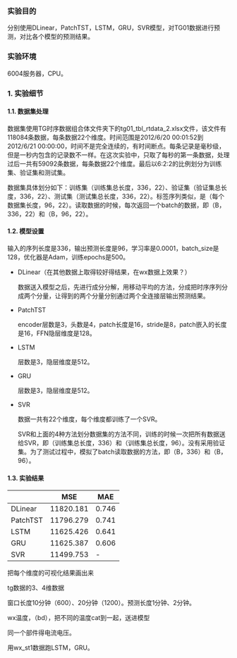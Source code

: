 ### 实验目的

分别使用DLinear，PatchTST，LSTM，GRU，SVR模型，对TG01数据进行预测，对比各个模型的预测结果。

### 实验环境

6004服务器，CPU。

### 1. 实验细节

#### 1.1. 数据集处理

数据集使用TG时序数据组合体文件夹下的tg01_tbl_rtdata_2.xlsx文件，该文件有118084条数据，每条数据22个维度。时间范围是2012/6/20 00:01:52到2012/6/21 00:00:00，时间不是完全连续的，有时间断点。每条记录是毫秒级，但是一秒内包含的记录数不一样。在这次实验中，只取了每秒的第一条数据，处理过后一共有59092条数据，每条数据22个维度。最后以6:2:2的比例划分为训练集、验证集和测试集。

数据集具体划分如下：训练集（训练集总长度，336，22）、验证集（验证集总长度，336，22）、测试集（测试集总长度，336，22）。标签序列类似，是（每个数据集长度，96，22）。读取数据的时候，每次返回一个batch的数据，即（B，336，22）和（B，96，22）。

#### 1.2. 模型设置

输入的序列长度是336，输出预测长度是96，学习率是0.0001，batch_size是128，优化器是Adam，训练epochs是500。

- DLinear（在其他数据上取得较好得结果，在wx数据上效果？）

  数据送入模型之后，先进行成分分解，用移动平均的方法，分成把时序序列分成两个分量，让得到的两个分量分别通过两个全连接层输出预测结果。

- PatchTST

  encoder层数是3，头数是4，patch长度是16，stride是8，patch嵌入的长度是16，FFN隐层维度是128。

- LSTM

  层数是3，隐层维度是512。

- GRU

  层数是3，隐层维度是512。

- SVR

  数据一共有22个维度，每个维度都训练了一个SVR。

  SVR和上面的4种方法划分数据集的方法不同，训练的时候一次把所有数据送给SVR，即（训练集总长度，336）和（训练集总长度，96）。没有采用验证集。为了测试过程中，模拟了batch读取数据的方法，即（B，336）和（B，96）。

  

#### 1.3. 实验结果

|          | MSE       | MAE   |
| -------- | --------- | ----- |
| DLinear  | 11820.181 | 0.746 |
| PatchTST | 11796.279 | 0.741 |
| LSTM     | 11625.426 | 0.641 |
| GRU      | 11625.387 | 0.606 |
| SVR      | 11499.753 | -     |



把每个维度的可视化结果画出来

tg数据的3、4维数据

窗口长度10分钟（600）、20分钟（1200）。预测长度1分钟、2分钟。

wx温度，（bd），把不同的温度cat到一起，送进模型

同一个部件得电流电压。

用wx_st1数据跑LSTM，GRU。
